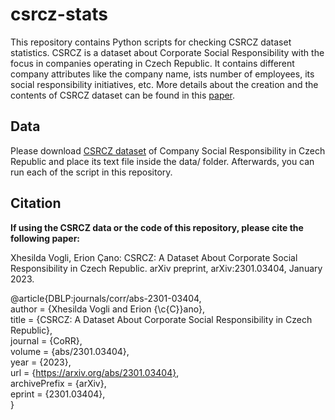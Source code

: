# csrcz-stats

This repository contains Python scripts for checking CSRCZ dataset statistics. CSRCZ is a dataset about Corporate Social Responsibility with the focus in companies operating in Czech Republic. It contains different company attributes like the company name, ists number of employees, its social responsibility initiatives, etc. More details about the creation and the contents of CSRCZ dataset can be found in this [paper](https://arxiv.org/abs/2301.03404).   
 

## Data

Please download [CSRCZ dataset](https://zenodo.org/record/7495802) of Company Social Responsibility in Czech Republic and place its text file inside the data/ folder. Afterwards, you can run each of the script in this repository. 


## Citation

**If using the CSRCZ data or the code of this repository, please cite the following paper:**

Xhesilda Vogli, Erion Çano: CSRCZ: A Dataset About Corporate Social Responsibility in Czech Republic. arXiv preprint, arXiv:2301.03404, January 2023.

@article{DBLP:journals/corr/abs-2301-03404, \
author = {Xhesilda Vogli and Erion {\c{C}}ano}, \
title = {CSRCZ: A Dataset About Corporate Social Responsibility in Czech Republic}, \
journal = {CoRR}, \
volume = {abs/2301.03404}, \
year = {2023}, \
url = {https://arxiv.org/abs/2301.03404}, \
archivePrefix = {arXiv}, \
eprint = {2301.03404}, \
}
